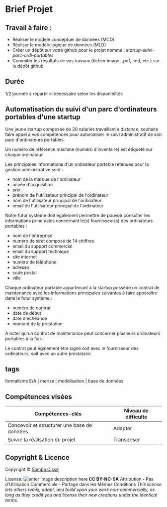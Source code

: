 # Brief Projet

## Travail à faire :

- Réaliser le modèle conceptuel de données (MCD)
- Réaliser le modèle logique de données (MLD)
- Créer un dépôt sur votre github pour le projet nommé : *startup-suivi-parc-ordi-portables*
- Commiter les résultats de vos travaux (fichier image, .pdf, .md, etc.) sur le dépôt github

## Durée
1/2 journée
 à répartir si nécessaire selon les disponibiltés

## Automatisation du suivi d'un parc d'ordinateurs portables d'une startup

Une jeune startup composée de 20 salariés travaillant à distance, souhaite faire appel à vos compétences pour automatiser le suivi administratif de son parc d'ordinateurs portables.
 
Un numéro de référence machine (numéro d'inventaire) est étiqueté sur chaque ordinateur. 

Les principales informations d'un ordinateur portable retenues pour la gestion administrative sont :

- nom de la marque de l'ordinateur
- année d'acquisition
- prix
- prénom de l'utilisateur principal de l'ordinateur
- nom de l'utilisateur principal de l'ordinateur
- email de l'utilisateur principal de l'ordinateur

Notre futur système doit également permettre de pouvoir consulter les informations principales concernant le(s) fournisseur(s) des ordinateurs portables :
- nom de l'entreprise
- numéro de siret composé de 14 chiffres
- email du support commercial
- email du support technique
- site internet
- numéro de téléphone
- adresse
- code postal
- ville

Chaque ordinateur portable appartenant à la startup possède un contrat de maintenance avec les informations principales suivantes à faire apparaître dans le futur système :

- numéro de contrat
- date de début
- date d'échéance
- montant de la prestation

À noter qu'un contrat de maintenance peut concerner plusieurs ordinateurs portables à la fois. 

Le contrat peut également être signé soit avec le fournisseur des ordinateurs, soit avec un autre prestataire.

## tags
formalisme E/A | merise | modélisation | base de données 
## Compétences visées
|  Compétences-clés| Niveau de difficulté |
|--|--|
| Concevoir et structurer une base de données | Adapter |
|Suivre la réalisation du projet|Transposer


## Copyright & Licence

Copyright © [Samba Cissé](http://www.sambacisse.com)

License: 
![enter image description here](https://licensebuttons.net/l/by-nc-sa/3.0/88x31.png)
**CC BY-NC-SA**
Attribution - Pas d’Utilisation Commerciale - Partage dans les Mêmes Conditions
*This license lets others remix, adapt, and build upon your work non-commercially, as long as they credit you and license their new creations under the identical terms.*
<!--stackedit_data:
eyJoaXN0b3J5IjpbLTE1Mzg2MTEzNTYsLTU1Mzk3MzIyMV19
-->